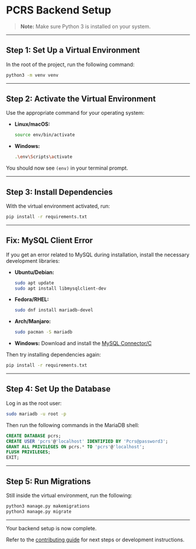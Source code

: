 # PCRS Backend Setup

> **Note:** Make sure Python 3 is installed on your system.

---

## Step 1: Set Up a Virtual Environment

In the root of the project, run the following command:

```bash
python3 -m venv venv
```

---

## Step 2: Activate the Virtual Environment

Use the appropriate command for your operating system:

- **Linux/macOS:**
  ```bash
  source env/bin/activate
  ```

- **Windows:**
  ```bash
  .\env\Scripts\activate
  ```

You should now see `(env)` in your terminal prompt.

---

## Step 3: Install Dependencies

With the virtual environment activated, run:

```bash
pip install -r requirements.txt
```

---

## Fix: MySQL Client Error

If you get an error related to MySQL during installation, install the necessary development libraries:

- **Ubuntu/Debian:**
  ```bash
  sudo apt update
  sudo apt install libmysqlclient-dev
  ```

- **Fedora/RHEL:**
  ```bash
  sudo dnf install mariadb-devel
  ```

- **Arch/Manjaro:**
  ```bash
  sudo pacman -S mariadb
  ```

- **Windows:**
  Download and install the [MySQL Connector/C](https://dev.mysql.com/downloads/connector/c/)
  
Then try installing dependencies again:

```bash
pip install -r requirements.txt
```

---

## Step 4: Set Up the Database

Log in as the root user:

```bash
sudo mariadb -u root -p
```

Then run the following commands in the MariaDB shell:

```sql
CREATE DATABASE pcrs;
CREATE USER 'pcrs'@'localhost' IDENTIFIED BY 'Pcrs@password3';
GRANT ALL PRIVILEGES ON pcrs.* TO 'pcrs'@'localhost';
FLUSH PRIVILEGES;
EXIT;
```

---

## Step 5: Run Migrations

Still inside the virtual environment, run the following:

```bash
python3 manage.py makemigrations
python3 manage.py migrate
```

---

Your backend setup is now complete.

Refer to the [contributing guide](../CONTRIBUTING.md) for next steps or development instructions.

